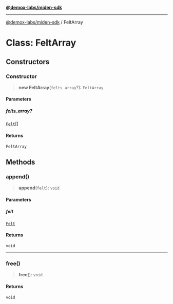 [**@demox-labs/miden-sdk**](../README.md)

***

[@demox-labs/miden-sdk](../README.md) / FeltArray

# Class: FeltArray

## Constructors

### Constructor

> **new FeltArray**(`felts_array`?): `FeltArray`

#### Parameters

##### felts\_array?

[`Felt`](Felt.md)[]

#### Returns

`FeltArray`

## Methods

### append()

> **append**(`felt`): `void`

#### Parameters

##### felt

[`Felt`](Felt.md)

#### Returns

`void`

***

### free()

> **free**(): `void`

#### Returns

`void`
